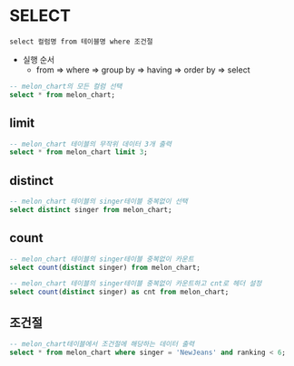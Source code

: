 # SELECT
`select 컬럼명 from 테이블명 where 조건절`
- 실행 순서
  - from => where => group by => having => order by => select
```sql
-- melon_chart의 모든 컬럼 선택
select * from melon_chart;
```

## limit
```sql
-- melon_chart 테이블의 무작위 데이터 3개 출력
select * from melon_chart limit 3;
```

## distinct
```sql
-- melon_chart 테이블의 singer테이블 중복없이 선택
select distinct singer from melon_chart;
```

## count
```sql
-- melon_chart 테이블의 singer테이블 중복없이 카운트
select count(distinct singer) from melon_chart;

-- melon_chart 테이블의 singer테이블 중복없이 카운트하고 cnt로 헤더 설정
select count(distinct singer) as cnt from melon_chart;
```

## 조건절
```sql
-- melon_chart테이블에서 조건절에 해당하는 데이터 출력
select * from melon_chart where singer = 'NewJeans' and ranking < 6;
```